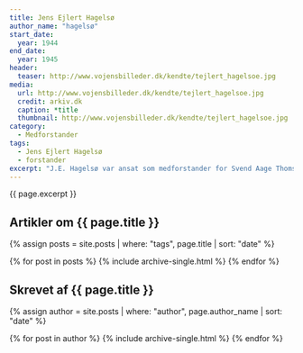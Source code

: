 ```yaml
---
title: Jens Ejlert Hagelsø
author_name: "hagelsø"
start_date: 
  year: 1944
end_date:
  year: 1945
header:
  teaser: http://www.vojensbilleder.dk/kendte/tejlert_hagelsoe.jpg
media: 
  url: http://www.vojensbilleder.dk/kendte/tejlert_hagelsoe.jpg
  credit: arkiv.dk
  caption: *title
  thumbnail: http://www.vojensbilleder.dk/kendte/tejlert_hagelsoe.jpg
category:
  - Medforstander
tags:
  - Jens Ejlert Hagelsø
  - forstander
excerpt: "J.E. Hagelsø var ansat som medforstander for Svend Aage Thomsen, så højskolen kunne få godkendelse efter højskoleloven. J.E. Hagelsø var forstander for Vojens Ungdomsskole, som var beslaglagt af tyskerne. Hagelsøs alvor og stærke ord betød meget for vinterholdet, som bl.a. talte en del modstandsfolk, fx Thormod Petersen (se Jubilæumsskrift fra 1992, s. 21)"
---
```


{{ page.excerpt }}

## Artikler om {{ page.title }}

{% assign posts = site.posts | where: "tags", page.title | sort: "date" %}

{% for post in posts %}
  {% include archive-single.html %}
{% endfor %}

## Skrevet af {{ page.title }}

{% assign author = site.posts | where: "author", page.author_name | sort: "date" %}

{% for post in author %}
  {% include archive-single.html %}
{% endfor %}
